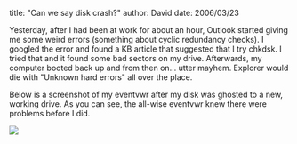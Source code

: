 
title: "Can we say disk crash?"
author: David
date: 2006/03/23

Yesterday, after I had been at work for about an hour, Outlook started giving me some weird errors (something about cyclic redundancy checks). I googled the error and found a KB article that suggested that I try chkdsk. I tried that and it found some bad sectors on my drive. Afterwards, my computer booted back up and from then on... utter mayhem. Explorer would die with "Unknown hard errors" all over the place.

Below is a screenshot of my eventvwr after my disk was ghosted to a new, working drive. As you can see, the all-wise eventvwr knew there were problems before I did.

<img src="http://www.mohundro.com/blog/content/binary/2006-03-24-diskEvents.png" border="0">
